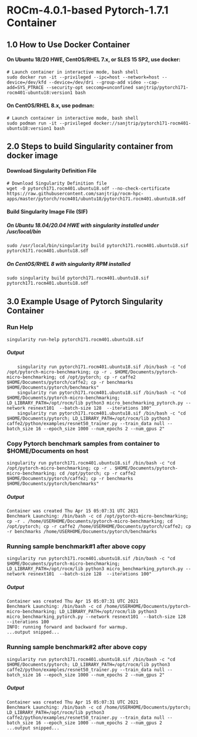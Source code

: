 # ROCm-4.0.1-based Pytorch-1.7.1 Container

## 1.0 How to Use Docker Container

#### On Ubuntu 18/20 HWE, CentOS/RHEL 7.x, or SLES 15 SP2, use docker:
```
# Launch container in interactive mode, bash shell
sudo docker run -it --privileged --ipc=host --network=host --device=/dev/kfd --device=/dev/dri --group-add video --cap-add=SYS_PTRACE --security-opt seccomp=unconfined sanjtrip/pytorch171-rocm401-ubuntu18:version1 bash
```
#### On CentOS/RHEL 8.x, use podman:
```
# Launch container in interactive mode, bash shell
sudo podman run -it --privileged docker://sanjtrip/pytorch171-rocm401-ubuntu18:version1 bash
```

## 2.0 Steps to build Singularity container from docker image
#### Download Singularity Definition File
```
# Download Singularity Definition file
wget -O pytorch171.rocm401.ubuntu18.sdf --no-check-certificate https://raw.githubusercontent.com/sanjtrip/rocm-hpc-apps/master/pytorch/rocm401/ubuntu18/pytorch171.rocm401.ubuntu18.sdf
```
#### Build Singularity Image File (SIF)
##### On Ubuntu 18.04/20.04 HWE with singularity installed under /usr/local/bin
```
sudo /usr/local/bin/singularity build pytorch171.rocm401.ubuntu18.sif pytorch171.rocm401.ubuntu18.sdf
```
##### On CentOS/RHEL 8 with singularity RPM installed
```
sudo singularity build pytorch171.rocm401.ubuntu18.sif pytorch171.rocm401.ubuntu18.sdf
```

## 3.0 Example Usage of Pytorch Singularity Container
### Run Help
```
singularity run-help pytorch171.rocm401.ubuntu18.sif
```
##### Output
```
    singularity run pytorch171.rocm401.ubuntu18.sif /bin/bash -c "cd /opt/pytorch-micro-benchmarking; cp -r . $HOME/Documents/pytorch-micro-benchmarking; cd /opt/pytorch; cp -r caffe2 $HOME/Documents/pytorch/caffe2; cp -r benchmarks $HOME/Documents/pytorch/benchmarks"
    singularity run pytorch171.rocm401.ubuntu18.sif /bin/bash -c "cd $HOME/Documents/pytorch-micro-benchmarking; LD_LIBRARY_PATH=/opt/rocm/lib python3 micro_benchmarking_pytorch.py --network resnext101  --batch-size 128  --iterations 100"
    singularity run pytorch171.rocm401.ubuntu18.sif /bin/bash -c "cd $HOME/Documents/pytorch; LD_LIBRARY_PATH=/opt/rocm/lib python3 caffe2/python/examples/resnet50_trainer.py --train_data null --batch_size 16 --epoch_size 1000 --num_epochs 2 --num_gpus 2"
```

### Copy Pytorch benchmark samples from container to $HOME/Documents on host
```
singularity run pytorch171.rocm401.ubuntu18.sif /bin/bash -c "cd /opt/pytorch-micro-benchmarking; cp -r . $HOME/Documents/pytorch-micro-benchmarking; cd /opt/pytorch; cp -r caffe2 $HOME/Documents/pytorch/caffe2; cp -r benchmarks $HOME/Documents/pytorch/benchmarks"
```
##### Output
```
Container was created Thu Apr 15 05:07:31 UTC 2021
Benchmark Launching: /bin/bash -c cd /opt/pytorch-micro-benchmarking; cp -r . /home/USERHOME/Documents/pytorch-micro-benchmarking; cd /opt/pytorch; cp -r caffe2 /home/USERHOME/Documents/pytorch/caffe2; cp -r benchmarks /home/USERHOME/Documents/pytorch/benchmarks
```

### Running sample benchmark#1 after above copy
```
singularity run pytorch171.rocm401.ubuntu18.sif /bin/bash -c "cd $HOME/Documents/pytorch-micro-benchmarking; LD_LIBRARY_PATH=/opt/rocm/lib python3 micro_benchmarking_pytorch.py --network resnext101  --batch-size 128  --iterations 100"
```
##### Output
```
Container was created Thu Apr 15 05:07:31 UTC 2021
Benchmark Launching: /bin/bash -c cd /home/USERHOME/Documents/pytorch-micro-benchmarking; LD_LIBRARY_PATH=/opt/rocm/lib python3 micro_benchmarking_pytorch.py --network resnext101  --batch-size 128  --iterations 100
INFO: running forward and backward for warmup.
...output snipped...
```
### Running sample benchmark#2 after above copy
```
singularity run pytorch171.rocm401.ubuntu18.sif /bin/bash -c "cd $HOME/Documents/pytorch; LD_LIBRARY_PATH=/opt/rocm/lib python3 caffe2/python/examples/resnet50_trainer.py --train_data null --batch_size 16 --epoch_size 1000 --num_epochs 2 --num_gpus 2"
```
##### Output
```
Container was created Thu Apr 15 05:07:31 UTC 2021
Benchmark Launching: /bin/bash -c cd /home/USERHOME/Documents/pytorch; LD_LIBRARY_PATH=/opt/rocm/lib python3 caffe2/python/examples/resnet50_trainer.py --train_data null --batch_size 16 --epoch_size 1000 --num_epochs 2 --num_gpus 2
...output snipped...
```
